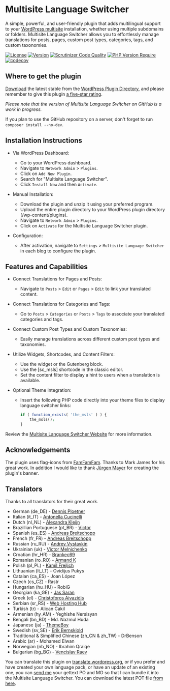 # Multisite Language Switcher

A simple, powerful, and user-friendly plugin that adds multilingual support to your [WordPress multisite](https://wordpress.org/documentation/article/create-a-network/) installation, whether using multiple subdomains or folders. Multisite Language Switcher allows you to effortlessly manage translations for posts, pages, custom post types, categories, tags, and custom taxonomies.

[![License](http://poser.pugx.org/lloc/multisite-language-switcher/license)](https://packagist.org/packages/lloc/multisite-language-switcher)
[![Version](http://poser.pugx.org/lloc/multisite-language-switcher/version)](https://packagist.org/packages/lloc/multisite-language-switcher)
[![Scrutinizer Code Quality](https://scrutinizer-ci.com/g/lloc/Multisite-Language-Switcher/badges/quality-score.png?s=a2e5dbac2690bbd427f2d48b84473482e7e24fdb)](https://scrutinizer-ci.com/g/lloc/Multisite-Language-Switcher/)
[![PHP Version Require](http://poser.pugx.org/lloc/multisite-language-switcher/require/php)](https://packagist.org/packages/lloc/multisite-language-switcher)
[![codecov](https://codecov.io/gh/lloc/Multisite-Language-Switcher/graph/badge.svg?token=IlD4bX4KZ4)](https://codecov.io/gh/lloc/Multisite-Language-Switcher)

## Where to get the plugin

[Download](http://downloads.wordpress.org/plugin/multisite-language-switcher.zip) the latest stable from the [WordPress Plugin Directory](https://wordpress.org/plugins/multisite-language-switcher/), and please remember to give this plugin [a five-star rating](https://wordpress.org/support/plugin/multisite-language-switcher/reviews/#new-post).

_Please note that the version of Multisite Language Switcher on GitHub is a work in progress._

If you plan to use the GitHub repository on a server, don't forget to run `composer install --no-dev`.

## Installation Instructions

*  Via WordPress Dashboard:
    *  Go to your WordPress dashboard.
    *  Navigate to `Network Admin` > `Plugins`.
    *  Click on `Add New Plugin`.
    *  Search for "Multisite Language Switcher".
    *  Click `Install Now` and then `Activate`.

* Manual Installation:
    *  Download the plugin and unzip it using your preferred program.
    *  Upload the entire plugin directory to your WordPress plugin directory (/wp-content/plugins).
    *  Navigate to `Network Admin` > `Plugins`.
    *  Click on `Activate` for the Multisite Language Switcher plugin.

*  Configuration:
    *  After activation, navigate to `Settings` > `Multisite Language Switcher` in each blog to configure the plugin.

## Features and Capabilities

*  Connect Translations for Pages and Posts:
    *  Navigate to `Posts` > `Edit` or `Pages` > `Edit` to link your translated content.

*  Connect Translations for Categories and Tags:
    *  Go to `Posts` > `Categories` or `Posts` > `Tags` to associate your translated categories and tags.

*  Connect Custom Post Types and Custom Taxonomies:
    *  Easily manage translations across different custom post types and taxonomies.

*  Utilize Widgets, Shortcodes, and Content Filters:
    *  Use the widget or the Gutenberg block.
    *  Use the [sc_msls] shortcode in the classic editor.
    *  Set the content filter to display a hint to users when a translation is available.

*  Optional Theme Integration:
    *  Insert the following PHP code directly into your theme files to display language switcher links:
        ```php
        if ( function_exists( 'the_msls' ) ) {
            the_msls();
        }
        ```
Review the [Multisite Language Switcher Website](http://msls.co/) for more information.

## Acknowledgements

The plugin uses flag-icons from [FamFamFam](http://famfamfam.com).
Thanks to Mark James for his great work. In addition I would like to
thank [Jürgen Mayer](https://creativpin.com) for creating the plugin's
banner.

## Translators

Thanks to all translators for their great work.

*  German (de_DE) - [Dennis Ploetner](http://lloc.de/) 
*  Italian (it_IT) - [Antonella Cucinelli](http://www.freely.de/)
*  Dutch (nl_NL) - [Alexandra Kleijn](http://www.buurtaal.de/) 
*  Brazillian Portuguese (pt_BR) - [Victor](http://www.coolweb.com.br/)
*  Spanish (es_ES) - [Andreas Breitschopp](http://www.ab-weblog.com/en/) 
*  French (fr_FR) - [Andreas Breitschopp](http://www.ab-tools.com/en/)
*  Russian (ru_RU) - [Andrey Vystavkin](http://j4vk.com/)
*  Ukrainian (uk) - [Victor Melnichenko](http://worm.org.ua/)
*  Croatian (hr_HR) - [Brankec69](https://github.com/Brankec69)
*  Romanian (ro_RO) - [Armand K](http://caveatlector.eu/)
*  Polish (pl_PL) - [Kamil Frejlich](http://www.mojito-networks.com/)
*  Lithuanian (lt_LT) - Ovidijus Pukys
*  Catalan (ca_ES) - Joan López
*  Czech (cs_CZ) - Rastr
*  Hungarian (hu_HU) - RobiG
*  Georgian (ka_GE) - [Jas Saran](http://www.gwebpro.com/)
*  Greek (el) - [Christoforos Aivazidis](http://www.aivazidis.org/)
*  Serbian (sr_RS) - [Web Hosting Hub](http://www.webhostinghub.com/)
*  Turkish (tr) - Alican Cakil
*  Armenian (hy_AM) - Yeghishe Nersisyan
*  Bengali (bn_BD) - Md. Nazmul Huda
*  Japanese (ja) - [ThemeBoy](http://themeboy.com/)
*  Swedish (sv_SE) - [Erik Bernskiold](http://www.bernskioldmedia.com/)
*  Traditional & Simplified Chinese (zh_CN & zh_TW) - DrBenson
*  Arabic (ar) - Mohamed Elwan
*  Norwegian (nb_NO) - Ibrahim Qraiqe
*  Bulgarian (bg_BG) - [Vencislav Raev](http://www.catblue.net/)

You can translate this plugin on [translate.wordpress.org](https://translate.wordpress.org/projects/wp-plugins/multisite-language-switcher/), or if you prefer and have created your own language pack, or have an update of an 
existing one, you can [send me](mailto:re@lloc.de) your gettext PO 
and MO so that I can bundle it into the Multisite Language Switcher. 
You can download the latest POT file
[from here](https://github.com/lloc/Multisite-Language-Switcher/blob/master/languages/default.pot).
